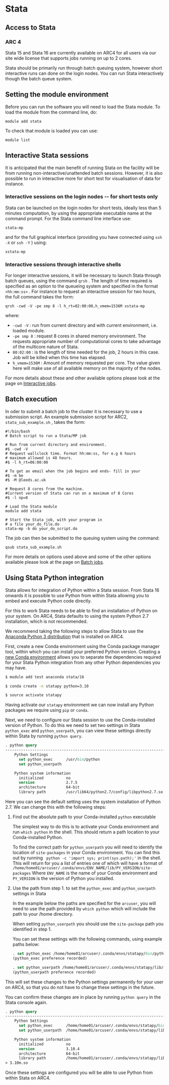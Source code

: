 # Stata

## Access to Stata

### ARC 4

Stata 15 and Stata 16 are currently available on ARC4 for all users
via our site wide license that supports jobs running on up to 2 cores.

Stata should be primarily run through batch queuing system, however
short interactive runs can done on the login nodes. You can run Stata
interactively though the batch queue system.

## Setting the module environment

Before you can run the software you will need to load the Stata module.
To load the module from the command line, do:

    module add stata

To check that module is loaded you can use:

    module list

## Interactive Stata sessions

It is anticipated that the main benefit of running Stata on the facility
will be from running non-interactive/unattended batch sessions. However,
it is also possible to run in interactive more for short test for
visualisation of data for instance.

### Interactive sessions on the login nodes -- for short tests only

Stata can be launched on the login nodes for short tests, ideally less
than 5 minutes computation, by using the appropriate executable name at
the command prompt. For the Stata command line interface use:

    stata-mp

and for the full graphical interface (providing you have connected using
`ssh -X` or `ssh -Y` ) using:

    xstata-mp

### Interactive sessions through interactive shells

For longer interactive sessions, it will be necessary to launch Stata
through batch queues, using the command `qrsh` . The length of time required is specified
as an option to the queueing system and specified in the format
`<hh:mm:ss>` . For instance
to request an interactive session for two hours, the full command takes
the form:

    qrsh -cwd -V -pe smp 8 -l h_rt=02:00:00,h_vmem=1536M xstata-mp

where:

-   `-cwd -V` : run from
    current directory and with current environment, i.e. loaded module.
-   `-pe smp 8` : request 8
    cores in shared memory environment. The requests appropriate number
    of computational cores to take advantage of the multicore nature of
    Stata.
-   `00:02:00` : is the
    length of time needed for the job, 2 hours in this case. Job will be
    killed when this time has elapsed.
-   `h_vmem=1536M` : Amount
    of memory requested per core. The value given here will make use of
    all available memory on the majority of the nodes.

For more details about these and other available options please look at
the page on [Interactive jobs](../../usage/interactive).

## Batch execution

In oder to submit a batch job to the cluster it is necessary to use a
submission script. An example submission script for ARC2,
`stata_sub_example.sh` ,
takes the form:

    #!/bin/bash
    # Batch script to run a Stata/MP job

    # Run from current directory and environment.
    #$ -cwd -V
    # Request wallclock time. Format hh:mm:ss, for e.g 6 hours
    # maximum allowed is 48 hours.
    #$ -l h_rt=06:00:00

    # To get an email when the job begins and ends- fill in your
    #$ -m be
    #$ -M @leeds.ac.uk

    # Request 8 cores from the machine.
    #Current version of Stata can run on a maximum of 8 Cores
    #$ -l np=8

    # Load the Stata module
    module add stata

    # Start the Stata job, with your program in
    # a file your_do_file.do
    stata-mp -b do your_do_script.do

The job can then be submitted to the queuing system using the command:

    qsub stata_sub_example.sh

For more details on options used above and some of the other options
available please look at the page on [Batch jobs](../../usage/batchjob).

## Using Stata Python integration

Stata allows for integration of Python within a Stata session.
From Stata 16 onwards it is possible to use Python from within Stata allowing you to embed and execute Python code directly.

For this to work Stata needs to be able to find an installation of Python on your system.
On ARC4, Stata defaults to using the system Python 2.7 installation, which is not recommended.

We recommend taking the following steps to allow Stata to use the [Anaconda Python 3 distribution](../compilers/anaconda) that is installed on ARC4.

First, create a new Conda environment using the Conda package manager tool, within which you can install your preferred Python version.
Creating a [new Conda environment](../compilers/anaconda#creating-custom-environments) allows you to separate the dependencies required for your Stata Python integration from any other Python dependencies you may have.

```bash
$ module add test anaconda stata/16

$ conda create -n statapy python=3.10

$ source activate statapy
```

Having activate our `statapy` environment we can now install any Python packages we require using `pip` or `conda`.

Next, we need to configure our Stata session to use the Conda-installed version of Python.
To do this we need to set two settings in Stata `python_exec` and `python_userpath`, you can view these settings directly within Stata by running `python query`.

```stata
. python query
-------------------------------------------------------------------------------
    Python Settings
      set python_exec      /usr/bin/python
      set python_userpath

    Python system information
      initialized          no
      version              2.7.5
      architecture         64-bit
      library path         /usr/lib64/python2.7/config/libpython2.7.so
```

Here you can see the default setting uses the system installation of Python 2.7.
We can change this with the following steps:

1. Find out the absolute path to your Conda-installed `python` executable

    The simplest way to do this is to activate your Conda environment and run `which python` in the shell.
    This should return a path location to your Conda-installed Python.

    To find the correct path for `python_userpath` you will need to identify the location of `site-packages` in your Conda environment.
    You can find this out by running ` python -c 'import sys; print(sys.path);'` in the shell.
    This will return for you a list of entries one of which will have a format of
    `/home/home01/arcuser/.conda/envs/ENV_NAME/lib/PY_VERSION/site-packages`
    Where `ENV_NAME` is the name of your Conda environment and `PY_VERSION` is the version of Python you installed.

2. Use the path from step 1. to set the `python_exec` and `python_userpath` settings in Stata

    In the example below the paths are specified for the `arcuser`, you will need to use the path provided by `which python`
    which will include the path to your /home directory.

    When setting `python_userpath` you should use the `site-package` path you identified in step 1.

    You can set these settings with the following commands, using example paths below:

    ```stata
    . set python_exec /home/home01/arcuser/.conda/envs/statapy/bin/python, permanently
    (python_exec preference recorded)

    . set python_userpath /home/home01/arcuser/.conda/envs/statapy/lib/python3.10/site-packages, permanently
    (python_userpath preference recorded)
    ```

This will set these changes to the Python settings permanently for your user on ARC4, so that you do not have to change these settings in the future.

You can confirm these changes are in place by running `python query` in the Stata console again.

```stata
. python query
-------------------------------------------------------------------------------
    Python Settings
      set python_exec      /home/home01/arcuser/.conda/envs/statapy/bin/python
      set python_userpath  /home/home01/arcuser/.conda/envs/statapy/lib/python3.10/site-packages

    Python system information
      initialized          no
      version              3.10.4
      architecture         64-bit
      library path         /home/home01/arcuser/.conda/envs/statapy/lib/libpython
> 3.10m.so

```

Once these settings are configured you will be able to use Python from within Stata on ARC4.
